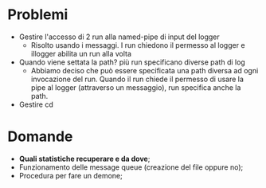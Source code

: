 # Problemi
- Gestire l'accesso di 2 run alla named-pipe di input del logger
    + Risolto usando i messaggi. I run chiedono il permesso al logger e illogger abilita un run alla volta
- Quando viene settata la path? più run specificano diverse path di log
    + Abbiamo deciso che può essere specificata una path diversa ad ogni invocazione del run. Quando il run chiede il permesso di usare la pipe al logger (attraverso un messaggio), run specifica anche la path.
- Gestire cd

# Domande
- **Quali statistiche recuperare e da dove**;
- Funzionamento delle message queue (creazione del file oppure no);
- Procedura per fare un demone;